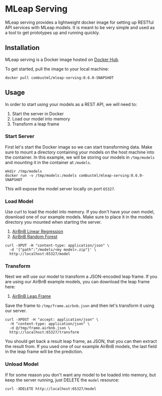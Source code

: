 # MLeap Serving

MLeap serving provides a lightweight docker image for setting up RESTful
API services with MLeap models. It is meant to be very simple and used
as a tool to get prototypes up and running quickly.

## Installation

MLeap serving is a Docker image hosted on [Docker Hub](https://hub.docker.com/r/combustml/mleap-serving/).

To get started, pull the image to your local machine:

```
docker pull combustml/mleap-serving:0.6.0-SNAPSHOT
```

## Usage

In order to start using your models as a REST API, we will need to:

1. Start the server in Docker
2. Load our model into memory
3. Transform a leap frame

### Start Server

First let's start the Docker image so we can start transforming data.
Make sure to mount a directory containing your models on the host
machine into the container. In this example, we will be storing our
models in `/tmp/models` and mounting it in the container at `/models`.

```
mkdir /tmp/models
docker run -v /tmp/models:/models combustml/mleap-serving:0.6.0-SNAPSHOT
```

This will expose the model server locally on port `65327`.

### Load Model

Use curl to load the model into memory. If you don't have your own
model, download one of our example models. Make sure to place it in the
models directory you mounted when starting the server.

1. [AirBnB Linear Regression](https://s3-us-west-2.amazonaws.com/mleap-demo/airbnb.model.lr-0.6.0-SNAPSHOT.zip)
2. [AirBnB Random Forest](https://s3-us-west-2.amazonaws.com/mleap-demo/airbnb.model.rf-0.6.0-SNAPSHOT.zip)

```
curl -XPUT -H "content-type: application/json" \
  -d '{"path":"/models/<my model>.zip"}' \
  http://localhost:65327/model
```

### Transform

Next we will use our model to transform a JSON-encoded leap frame. If
you are using our AirBnB example models, you can download the leap frame
here:

1. [AirBnB Leap Frame](https://s3-us-west-2.amazonaws.com/mleap-demo/frame.airbnb.json)

Save the frame to `/tmp/frame.airbnb.json` and then let's transform it
using our server.

```
curl -XPOST -H "accept: application/json" \
  -H "content-type: application/json" \
  -d @/tmp/frame.airbnb.json \
  http://localhost:65327/transform
```

You should get back a result leap frame, as JSON, that you can then
extract the result from. If you used one of our example AirBnB models,
the last field in the leap frame will be the prediction.

### Unload Model

If for some reason you don't want any model to be loaded into memory,
but keep the server running, just DELETE the `model` resource:

```
curl -XDELETE http://localhost:65327/model
```
